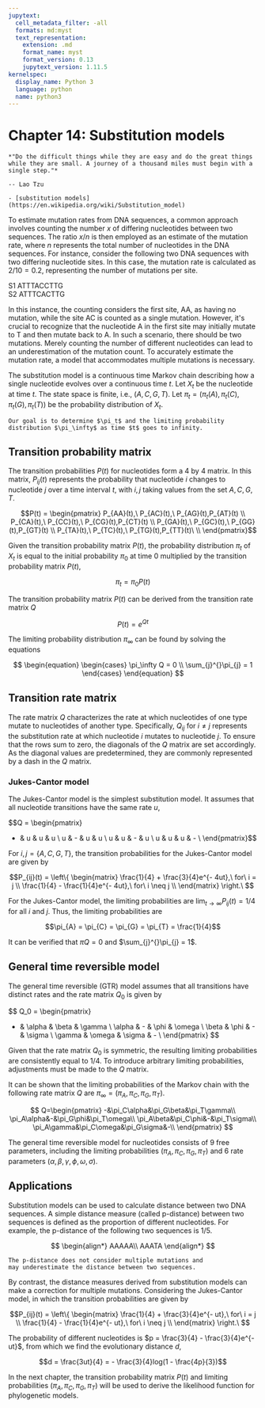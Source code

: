 ```yaml
---
jupytext:
  cell_metadata_filter: -all
  formats: md:myst
  text_representation:
    extension: .md
    format_name: myst
    format_version: 0.13
    jupytext_version: 1.11.5
kernelspec:
  display_name: Python 3
  language: python
  name: python3
---
```


# Chapter 14: Substitution models

```{epigraph}
*"Do the difficult things while they are easy and do the great things while they are small. A journey of a thousand miles must begin with a single step."*

-- Lao Tzu
```

```{seealso}
- [substitution models](https://en.wikipedia.org/wiki/Substitution_model)
```
To estimate mutation rates from DNA sequences, a common approach involves counting the number $x$ of differing nucleotides between two sequences. The ratio $x/n$ is then employed as an estimate of the mutation rate, where $n$ represents the total number of nucleotides in the DNA sequences. For instance, consider the following two DNA sequences with two differing nucleotide sites. In this case, the mutation rate is calculated as $2/10 = 0.2$, representing the number of mutations per site.

S1 ATTTACCTTG\
S2 ATTTCACTTG

In this instance, the counting considers the first site, AA, as having no mutation, while the site AC is counted as a single mutation. However, it's crucial to recognize that the nucleotide A in the first site may initially mutate to T and then mutate back to A. In such a scenario, there should be two mutations. Merely counting the number of different nucleotides can lead to an underestimation of the mutation count. To accurately estimate the mutation rate, a model that accommodates multiple mutations is necessary.

The substitution model is a continuous time Markov chain describing how a single nucleotide evolves over a continuous time $t$. Let $X_t$ be the nucleotide at time $t$. The state space is finite, i.e., $(A,C,G,T)$. Let $\pi_t = \left(\pi_t(A),\pi_t(C),\pi_t(G),\pi_t(T)\right)$ be the probability distribution of $X_t$. 

```{admonition} Goal
Our goal is to determine $\pi_t$ and the limiting probability distribution $\pi_\infty$ as time $t$ goes to infinity.
```

## Transition probability matrix
The transition probabilities $P(t)$ for nucleotides form a 4 by 4 matrix. In this matrix, $P_{ij}(t)$ represents the probability that nucleotide $i$ changes to nucleotide $j$ over a time interval $t$, with $i, j$ taking values from the set ${A, C, G, T}$.

$$P(t) = \begin{pmatrix}
P_{AA}(t),\ P_{AC}(t),\ P_{AG}(t),P_{AT}(t) \\
P_{CA}(t),\ P_{CC}(t),\ P_{CG}(t),P_{CT}(t) \\
P_{GA}(t),\ P_{GC}(t),\ P_{GG}(t),P_{GT}(t) \\
P_{TA}(t),\ P_{TC}(t),\ P_{TG}(t),P_{TT}(t)\  \\
\end{pmatrix}$$

Given the transition probability matrix $P(t)$, the probability distribution $\pi_t$ of
$X_{t}$ is equal to the initial probability $\pi_0$ at time 0 multiplied by the transition probability matrix $P(t)$,

$$
\pi_t = \pi_0P(t)
$$ 

The transition probability matrix $P(t)$ can be derived from the
transition rate matrix $Q$

$$P(t) = e^{Qt}$$

The limiting probability distribution $\pi_\infty$ can be found by solving the equations

$$
\begin{equation} 
\begin{cases}
\pi_\infty Q = 0 \\ 
\sum_{j}^{}\pi_{j} = 1
\end{cases}
\end{equation}
$$

## Transition rate matrix

The rate matrix $Q$ characterizes the rate at which nucleotides of one type mutate to nucleotides of another type. Specifically, $Q_{ij}$ for $i \neq j$ represents the substitution rate at which nucleotide $i$ mutates to nucleotide $j$. To ensure that the rows sum to zero, the diagonals of the $Q$ matrix are set accordingly. As the diagonal values are predetermined, they are commonly represented by a dash in the $Q$ matrix.

### Jukes-Cantor model
The Jukes-Cantor model is the simplest substitution model. It assumes that all nucleotide
transitions have the same rate $u$, 

$$Q = \begin{pmatrix}
- & u & u & u \\
u & - & u & u \\
u & u & - & u \\
u & u & u & - \\
\end{pmatrix}$$

For $i,j = \{ A,C,G,T\}$, the transition probabilities for the Jukes-Cantor model are given by 

$$P_{ij}(t) = \left\{ \begin{matrix}
\frac{1}{4} + \frac{3}{4}e^{- 4ut},\ for\ i = j \\
\frac{1}{4} - \frac{1}{4}e^{- 4ut},\ for\ i \neq j \\
\end{matrix} \right.\ $$

For the Jukes-Cantor model, the limiting probabilities are
$\lim_{t \rightarrow \infty}{P_{ij}(t)} = 1/4$ for all $i$ and $j$.  Thus, the limiting probabilities are

$$\pi_{A} = \pi_{C} = \pi_{G} = \pi_{T} = \frac{1}{4}$$

It can be verified that $\pi Q = 0$ and $\sum_{j}^{}\pi_{j} = 1$.


## General time reversible model
The general time reversible (GTR) model assumes that all transitions have distinct rates and the rate matrix $Q_0$ is given by

$$
Q_0 = \begin{pmatrix}
 - & \alpha & \beta & \gamma \\
\alpha & - & \phi & \omega \\
\beta & \phi &  - & \sigma \\
\gamma & \omega & \sigma & - \\
\end{pmatrix}
$$

Given that the rate matrix $Q_0$ is symmetric, the resulting limiting probabilities are consistently equal to $1/4$. To introduce arbitrary limiting probabilities, adjustments must be made to the $Q$ matrix.

It can be shown that the limiting probabilities of the Markov chain with
the following rate matrix $Q$ are $\pi_\infty=\left(\pi_A,\pi_C,\pi_G,\pi_T\right)$.

$$
Q=\begin{pmatrix}
-&\pi_C\alpha&\pi_G\beta&\pi_T\gamma\\
\pi_A\alpha&-&\pi_G\phi&\pi_T\omega\\
\pi_A\beta&\pi_C\phi&-&\pi_T\sigma\\
\pi_A\gamma&\pi_C\omega&\pi_G\sigma&-\\
\end{pmatrix}
$$

The general time reversible model for nucleotides consists of 9 free
parameters, including the limiting probabilities
$(\pi_{A},\pi_{C},\pi_{G},\pi_{T})$ and 6 rate parameters
$(\alpha,\beta,\gamma,\phi,\omega,\sigma)$. 

## Applications

Substitution models can be used to calculate distance between two DNA
sequences. A simple distance measure (called p-distance) between two sequences is defined as
the proportion of different nucleotides. For example, the p-distance of
the following two sequences is 1/5.

$$
\begin{align*}
AAAAA\\
AAATA
\end{align*}
$$

```{caution}
The p-distance does not consider multiple mutations and
may underestimate the distance between two sequences.
```

By contrast, the distance measures derived from substitution models can
make a correction for multiple mutations. Considering the Jukes-Cantor
model, in which the transition probabilities are given by

$$P_{ij}(t) = \left\{ \begin{matrix}
\frac{1}{4} + \frac{3}{4}e^{- ut},\ for\ i = j \\
\frac{1}{4} - \frac{1}{4}e^{- ut},\ for\ i \neq j \\
\end{matrix} \right.\ $$

The probability of different nucleotides is
$p = \frac{3}{4} - \frac{3}{4}e^{- ut}$, from which we find the 
evolutionary distance $d$,


$$d = \frac{3ut}{4} = - \frac{3}{4}log(1 - \frac{4p}{3})$$

In the next chapter, the transition probability matrix $P(t)$ and limiting probabilities
$(\pi_{A},\pi_{C},\pi_{G},\pi_{T})$ will be used to derive the
likelihood function for phylogenetic models.
